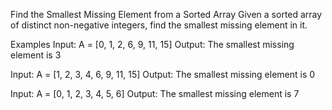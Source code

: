 Find the Smallest Missing Element from a Sorted Array
Given a sorted array of distinct non-negative integers, find the smallest missing element in it.

Examples
Input: A = [0, 1, 2, 6, 9, 11, 15] Output: The smallest missing element is 3

Input: A = [1, 2, 3, 4, 6, 9, 11, 15] Output: The smallest missing element is 0

Input: A = [0, 1, 2, 3, 4, 5, 6] Output: The smallest missing element is 7